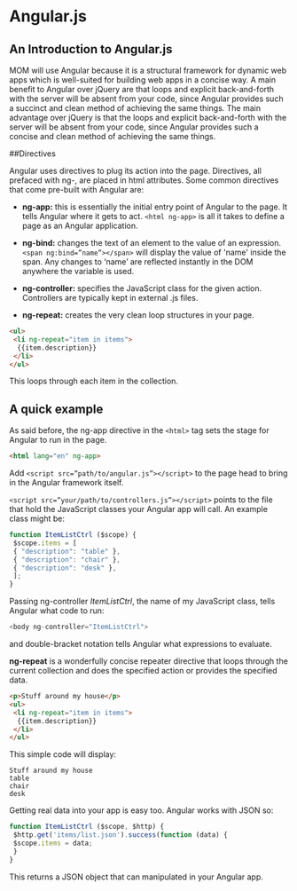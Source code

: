 Angular.js
======================
## An Introduction to Angular.js
MOM will use Angular because it is a structural framework for dynamic web apps which is  well-suited for building 
web apps in a concise way. A main benefit to Angular over jQuery are that loops and explicit back-and-forth with the server will be absent from your code, since Angular provides such a succinct and clean method of achieving the same things. The main advantage over jQuery is that the loops and explicit back-and-forth with the server will be absent from your code, since Angular provides such a concise and clean method of achieving the same things.

##Directives

Angular uses directives to plug its action into the page. Directives, all prefaced with ng-, 
are placed in html attributes. Some common directives that come pre-built with Angular are:

- **ng-app:** this is essentially the initial entry point of Angular to the page. 
It tells Angular where it gets to act. `<html ng-app>` is all it takes to define a page as 
an Angular application.

- **ng-bind:** changes the text of an element to the value of an expression.
`<span ng:bind=”name”></span>` will display the value of 'name' inside the span. Any changes to 
‘name’ are reflected instantly in the DOM anywhere the variable is used.

- **ng-controller:** specifies the JavaScript class for the given action. 
Controllers are typically kept in external .js files.

- **ng-repeat:** creates the very clean loop structures in your page.

```html
<ul>
 <li ng-repeat="item in items">
  {{item.description}}
 </li>
</ul>
```

This loops through each item in the collection.

## A quick example

As said before, the ng-app directive in the `<html>` tag sets the stage for Angular to run in the page.

```html
<html lang="en" ng-app>
```

Add `<script src=”path/to/angular.js”></script>` to the page head to bring in the Angular framework itself.

`<script src=”your/path/to/controllers.js”></script>` points to the file that hold the 
JavaScript classes your Angular app will call. An example class might be:

```javascript
function ItemListCtrl ($scope) {
 $scope.items = [
 { "description": "table" },
 { "description": "chair" },
 { "description": "desk" },
 ];
}
```
   
Passing ng-controller *ItemListCtrl*, the name of my JavaScript class, tells Angular what code to run:

```javascript
<body ng-controller="ItemListCtrl">
```

and double-bracket notation tells Angular what expressions to evaluate.

**ng-repeat** is a wonderfully concise repeater directive that loops through the 
current collection and does the specified action or provides the specified data.

```html
<p>Stuff around my house</p>
<ul>
 <li ng-repeat="item in items">
  {{item.description}}
 </li>
</ul>
```

This simple code will display:

```
Stuff around my house
table
chair
desk
```

Getting real data into your app is easy too. Angular works with JSON so:

```javascript
function ItemListCtrl ($scope, $http) {
 $http.get('items/list.json').success(function (data) {
 $scope.items = data;
 }
}
```

This returns a JSON object that can manipulated in your Angular app.
